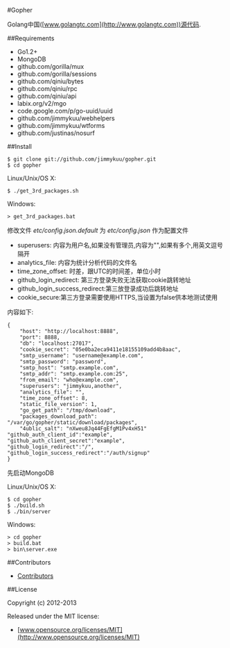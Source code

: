 #Gopher

Golang中国([www.golangtc.com](http://www.golangtc.com))源代码.

##Requirements

- Go1.2+
- MongoDB
- github.com/gorilla/mux
- github.com/gorilla/sessions
- github.com/qiniu/bytes
- github.com/qiniu/rpc
- github.com/qiniu/api
- labix.org/v2/mgo
- code.google.com/p/go-uuid/uuid
- github.com/jimmykuu/webhelpers
- github.com/jimmykuu/wtforms
- github.com/justinas/nosurf

##Install

    $ git clone git://github.com/jimmykuu/gopher.git
    $ cd gopher

Linux/Unix/OS X:

    $ ./get_3rd_packages.sh

Windows:

    > get_3rd_packages.bat

修改文件 *etc/config.json.default* 为 *etc/config.json* 作为配置文件

- superusers: 内容为用户名,如果没有管理员,内容为"",如果有多个,用英文逗号隔开
- analytics_file: 内容为统计分析代码的文件名
- time_zone_offset: 时差，跟UTC的时间差，单位小时
- github_login_redirect: 第三方登录失败无法获取cookie跳转地址
- github_login_success_redirect:第三放登录成功后跳转地址
- cookie_secure:第三方登录需要使用HTTPS,当设置为false供本地测试使用

内容如下:

    {
        "host": "http://localhost:8888",
        "port": 8888,
        "db": "localhost:27017",
        "cookie_secret": "05e0ba2eca9411e18155109add4b8aac",
        "smtp_username": "username@example.com",
        "smtp_password": "password",
        "smtp_host": "smtp.example.com",
        "smtp_addr": "smtp.example.com:25",
        "from_email": "who@example.com",
        "superusers": "jimmykuu,another",
        "analytics_file": "",
        "time_zone_offset": 8,
        "static_file_version": 1,
        "go_get_path": "/tmp/download",
        "packages_download_path": "/var/go/gopher/static/download/packages",
        "4ublic_salt": "nXweu8Jq44FgEfgM1Pv4xH51"
	"github_auth_client_id":"example",
	"github_auth_client_secret":"example",
	"github_login_redirect":"/",
	"github_login_success_redirect":"/auth/signup"
    }

先启动MongoDB

Linux/Unix/OS X:

    $ cd gopher
    $ ./build.sh
    $ ./bin/server

Windows:

    > cd gopher
    > build.bat
    > bin\server.exe

##Contributors

- [Contributors](https://github.com/jimmykuu/gopher/graphs/contributors)


##License

Copyright (c) 2012-2013

Released under the MIT license:

- [www.opensource.org/licenses/MIT](http://www.opensource.org/licenses/MIT)
